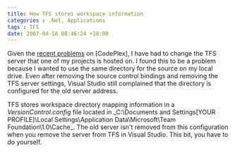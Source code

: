 ```yaml
---
title: How TFS stores workspace information
categories : .Net, Applications
tags : TFS
date: 2007-04-18 08:46:24 +10:00
---
```


Given the [recent problems][0] on [CodePlex], I have had to change the TFS server that one of my projects is hosted on. I found this to be a problem because I wanted to use the same directory for the source on my local drive. Even after removing the source control bindings and removing the TFS server settings, Visual Studio still complained that the directory is configured for the old server address.

TFS stores workspace directory mapping information in a _VersionControl.config_ file located in _C:\Documents and Settings\[YOUR PROFILE]\Local Settings\Application Data\Microsoft\Team Foundation\1.0\Cache\_. The old server isn't removed from this configuration when you remove the server from TFS in Visual Studio. This bit, you have to do yourself.

[0]: /archive/2007/04/17/codeplex-is-back-kinda.aspx

